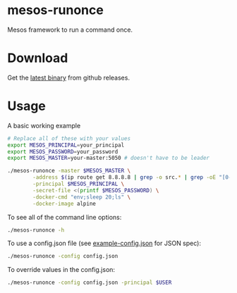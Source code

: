# mesos-runonce
Mesos framework to run a command once.

# Download
Get the [latest binary](/../../releases/latest) from github releases.

# Usage
A basic working example

```bash
# Replace all of these with your values
export MESOS_PRINCIPAL=your_principal
export MESOS_PASSWORD=your_password
export MESOS_MASTER=your-master:5050 # doesn't have to be leader

./mesos-runonce -master $MESOS_MASTER \
        -address $(ip route get 8.8.8.8 | grep -o src.* | grep -oE "[0-9]+\.[0-9]+\.[0-9]+\.[0-9]+") \
        -principal $MESOS_PRINCIPAL \
        -secret-file <(printf $MESOS_PASSWORD) \
        -docker-cmd "env;sleep 20;ls" \
        -docker-image alpine
```

To see all of the command line options:

```bash
./mesos-runonce -h
```

To use a config.json file (see [example-config.json](example-config.json) for JSON spec):

```bash
./mesos-runonce -config config.json
```

To override values in the config.json:

```bash
./mesos-runonce -config config.json -principal $USER
```
